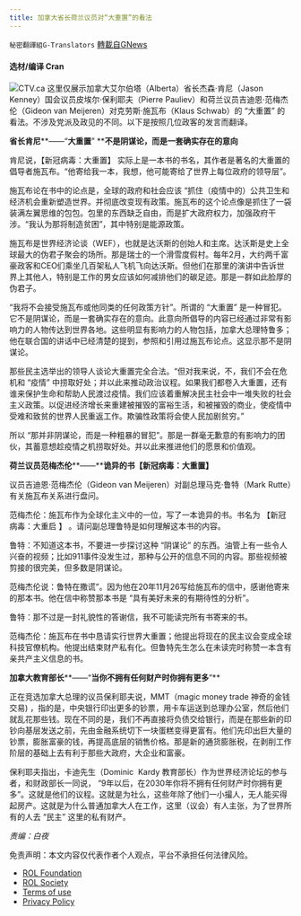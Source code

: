 ```yaml
---
title: 加拿大省长荷兰议员对“大重置”的看法
---
```

`秘密翻譯組G-Translators` [轉載自GNews](https://gnews.org/zh-hans/2369746/)

#### 选材/编译 Cran
![](https://assets.gnews.org/wp-content/uploads/2022/04/16503163851.png)CTV.ca
这里仅展示加拿大艾尔伯塔（Alberta）省长杰森·肯尼（Jason Kenney）国会议员皮埃尔·保利耶夫（Pierre Pauliev）和荷兰议员吉迪恩·范梅杰伦（Gideon van Meijeren）对克劳斯·施瓦布（Klaus Schwab）的 “大重置” 的看法。不涉及党派及政见的不同。以下是按照几位政客的发言而翻译。

**省长肯尼****——“****大重置****” ****不是阴谋论，而是一套确实存在的意向**

肯尼说，【新冠病毒：大重置】 实际上是一本书的书名，其作者是著名的大重置的倡导者施瓦布。“他寄给我一本，我想，他可能寄给了世界上每位政府的领导层”。

施瓦布论在书中的论点是，全球的政府和社会应该 “抓住（疫情中的）公共卫生和经济机会重新塑造世界。并彻底改变现有政策。施瓦布的这个论点像是抓住了一袋装满左翼思维的包包。包里的东西缺乏自由，而是扩大政府权力，加强政府干涉。“我认为那将制造贫困”，其中特别是能源政策。

施瓦布是世界经济论谈（WEF），也就是达沃斯的创始人和主席。达沃斯是史上全球最大的伪君子聚会的场所。那是瑞士的一个滑雪度假村。每年2月，大约两千富豪政客和CEO们乘坐几百架私人飞机飞向达沃斯。但他们在那里的演讲中告诉世界上其他人，特别是工作的男女应该如何减排他们的碳足迹。那是一群如此脸厚的伪君子。

“我将不会接受施瓦布或他同类的任何政策方针”。所谓的 “大重置” 是一种冒犯。它不是阴谋论，而是一套确实存在的意向。此意向所倡导的内容已经通过非常有影响力的人物传达到世界各地。这些明显有影响力的人物包括，加拿大总理特鲁多；他在联合国的讲话中已经清楚的提到，参照和引用过施瓦布论点。这显示那不是阴谋论。

那些民主选举出的领导人谈论大重置完全合法。“但对我来说，不，我们不会在危机和 “疫情” 中捞取好处；并以此来推动政治议程。如果我们都卷入大重置，还有谁来保护生命和帮助人民渡过疫情。我们应该着重解决民主社会中一堆失败的社会主义政策。以促进经济增长来重建被摧毁的富裕生活，和被摧毁的商业，使疫情中受难和致贫的世界人民重返工作。欺骗性政策将会使人民加剧贫穷。”

所以 “那并非阴谋论，而是一种粗暴的冒犯”。那是一群毫无歉意的有影响力的团伙，其蓄意想趁疫情之机捞取好处。并以此来推进他们的愿景和价值观。

**荷兰议员范梅杰伦****——****诡异的书【新冠病毒：大重置】**

议员吉迪恩·范梅杰伦（Gideon van Meijeren）对副总理马克·鲁特（Mark Rutte）有关施瓦布关系进行盘问。

范梅杰伦：施瓦布作为全球化主义中的一位，写了一本诡异的书。书名为 【新冠病毒：大重启 】 。请问副总理鲁特是如何理解这本书的内容。

鲁特：不知道这本书，不要进一步探讨这种 “阴谋论” 的东西。油管上有一些令人兴奋的视频；比如911事件没发生过，那种与公开的信息不同的内容。那些视频被剪接的很完美，但多数是阴谋论。

范梅杰伦说：鲁特在撒谎”。因为他在20年11月26写给施瓦布的信中，感谢他寄来的那本书。他在信中称赞那本书是 “具有美好未来的有期待性的分析”。

鲁特：那不过是一封礼貌性的答谢信，我不可能读完所有书寄来的书。

范梅杰伦：施瓦布在书中恳请实行世界大重置；他提出将现在的民主议会变成全球科技官僚机构。他提出结束财产私有化。但鲁特先生怎么在未读完时称赞一本含有亲共产主义信息的书。

**加拿大教育部长****——“****当你不拥有任何财产时你拥有更多****”**

正在竞选加拿大总理的议员保利耶夫说，MMT（magic money trade 神奇的金钱交易) ，指的是，中央银行印出更多的钞票，用卡车运送到总理办公室，然后他们就乱花那些钱。现在不同的是，我们不再直接将负债交给银行，而是在那些新的印钞向基层发送之前，先由金融系统切下一块蛋糕变得更富有。他们先印出巨大量的钞票，膨胀富豪的钱，再提高底层的销售价格。那是新的通货膨胀税，在剥削工作阶层的基础上去有利于那些大政府，大企业和富豪。

保利耶夫指出，卡迪先生（Dominic  Kardy 教育部长）作为世界经济论坛的参与者，和财政部长一同说， “9年以后，在2030年你将不拥有任何财产时你拥有更多”。这就是他们的议程。这就是为社么，这些年除了他们一小撮人，无人能买得起房产。这就是为什么普通加拿大人在工作，这里（议会）有人主张，为了世界所有的人去 “民主” 这里的私有财产。

*责编：白夜*





 

免责声明：本文内容仅代表作者个人观点，平台不承担任何法律风险。

- [ROL Foundation](https://rolfoundation.org/)
- [ROL Society](https://rolsociety.org/)
- [Terms of use](https://gnews.org/terms-of-use-3/)
- [Privacy Policy](https://gnews.org/privacy-policy/)
